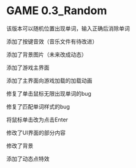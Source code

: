 # GAME 0.3_Random

该版本可以随机位置出现单词，输入正确后消除单词

添加了按键音效（音乐文件有待改进）

添加了背景图片（未来改成动态）

添加了游戏主界面

添加了主界面向游戏加载的加载动画

修复了单击鼠标无限出现单词的bug

修复了匹配单词样式的bug

将鼠标单击改为点击Enter

修改了UI界面的部分内容

修改了背景

添加了动态点特效
